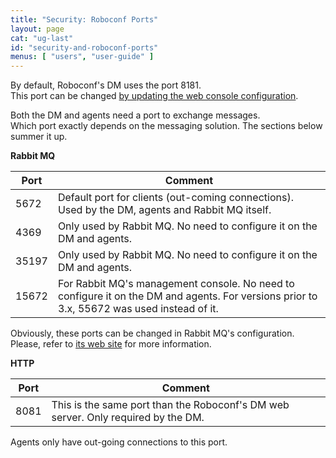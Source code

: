 ```yaml
---
title: "Security: Roboconf Ports"
layout: page
cat: "ug-last"
id: "security-and-roboconf-ports"
menus: [ "users", "user-guide" ]
---
```


By default, Roboconf's DM uses the port 8181.  
This port can be changed [by updating the web console configuration](configuring-the-web-consoles.html).

Both the DM and agents need a port to exchange messages.  
Which port exactly depends on the messaging solution. The sections below summer it up.

**Rabbit MQ**

| Port | Comment |
| ---- | ------- |
| 5672 | Default port for clients (out-coming connections). Used by the DM, agents and Rabbit MQ itself. |
| 4369 | Only used by Rabbit MQ. No need to configure it on the DM and agents. |
| 35197 | Only used by Rabbit MQ. No need to configure it on the DM and agents. |
| 15672 | For Rabbit MQ's management console. No need to configure it on the DM and agents. For versions prior to 3.x, 55672 was used instead of it. |

Obviously, these ports can be changed in Rabbit MQ's configuration.  
Please, refer to [its web site](https://www.rabbitmq.com/) for more information.


**HTTP**

| Port | Comment |
| ---- | ------- |
| 8081 | This is the same port than the Roboconf's DM web server. Only required by the DM. |

Agents only have out-going connections to this port.
